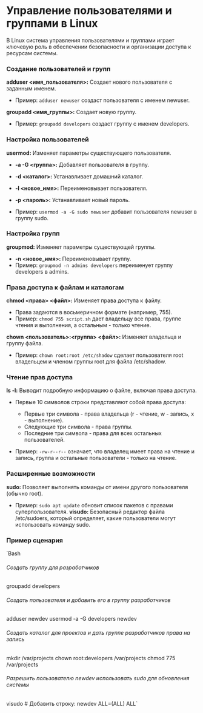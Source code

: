 # Управление пользователями и группами в Linux

В Linux система управления пользователями и группами играет ключевую роль в обеспечении безопасности и организации доступа к ресурсам системы.

### Создание пользователей и групп

**adduser <имя_пользователя>:** Создает нового пользователя с заданным именем.
- Пример: `adduser newuser` создаст пользователя с именем newuser.

**groupadd <имя_группы>:** Создает новую группу.
- Пример: `groupadd developers` создаст группу с именем developers.


### Настройка пользователей

**usermod:** Изменяет параметры существующего пользователя.

- **-a -G <группа>:** Добавляет пользователя в группу.
- **-d <каталог>:** Устанавливает домашний каталог.
- **-l <новое_имя>:** Переименовывает пользователя.
- **-p <пароль>:** Устанавливает новый пароль.

- Пример: `usermod -a -G sudo newuser` добавит пользователя newuser в группу sudo.


### Настройка групп

**groupmod:** Изменяет параметры существующей группы.
- **-n <новое_имя>:** Переименовывает группу.
- Пример: `groupmod -n admins developers` переименует группу developers в admins.


### Права доступа к файлам и каталогам

**chmod <права> <файл>:** Изменяет права доступа к файлу.
- Права задаются в восьмеричном формате (например, 755).
- Пример: `chmod 755 script.sh` дает владельцу все права, группе чтения и выполнения, а остальным - только чтение.

**chown <пользователь>:<группа> <файл>:** Изменяет владельца и группу файла.
- Пример: `chown root:root /etc/shadow` сделает пользователя root владельцем и членом группы root для файла /etc/shadow.

 
### Чтение прав доступа

**ls -l:** Выводит подробную информацию о файле, включая права доступа.
- Первые 10 символов строки представляют собой права доступа:
    - Первые три символа - права владельца (r - чтение, w - запись, x - выполнение).
    - Следующие три символа - права группы.
    - Последние три символа - права для всех остальных пользователей.
  
- Пример: `-rw-r--r--` означает, что владелец имеет права на чтение и запись, группа и остальные пользователи - только на чтение.

### Расширенные возможности

**sudo:** Позволяет выполнять команды от имени другого пользователя (обычно root).
- Пример: `sudo apt update` обновит список пакетов с правами суперпользователя.
**visudo:** Безопасный редактор файла /etc/sudoers, который определяет, какие пользователи могут использовать команду sudo.

### Пример сценария

`Bash
###### Создать группу для разработчиков
groupadd developers

###### Создать пользователя и добавить его в группу разработчиков
adduser newdev
usermod -a -G developers newdev

###### Создать каталог для проектов и дать группе разработчиков права на запись
mkdir /var/projects
chown root:developers /var/projects
chmod 775 /var/projects

###### Разрешить пользователю newdev использовать sudo для обновления системы
visudo  # Добавить строку: newdev ALL=(ALL) ALL`